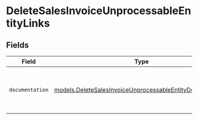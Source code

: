 # DeleteSalesInvoiceUnprocessableEntityLinks


## Fields

| Field                                                                                                                        | Type                                                                                                                         | Required                                                                                                                     | Description                                                                                                                  |
| ---------------------------------------------------------------------------------------------------------------------------- | ---------------------------------------------------------------------------------------------------------------------------- | ---------------------------------------------------------------------------------------------------------------------------- | ---------------------------------------------------------------------------------------------------------------------------- |
| `documentation`                                                                                                              | [models.DeleteSalesInvoiceUnprocessableEntityDocumentation](../models/deletesalesinvoiceunprocessableentitydocumentation.md) | :heavy_check_mark:                                                                                                           | The URL to the generic Mollie API error handling guide.                                                                      |